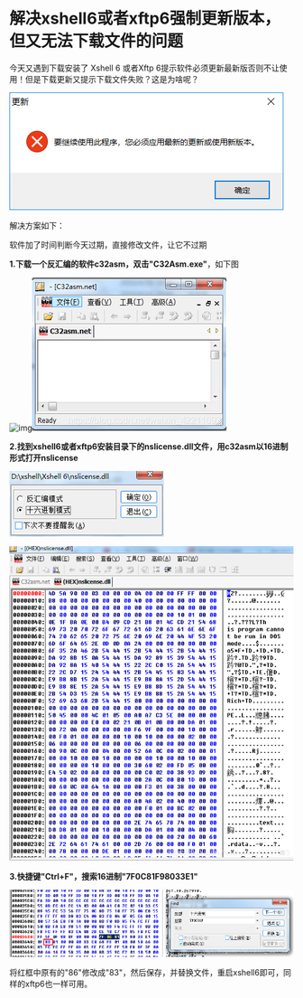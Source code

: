 # 解决xshell6或者xftp6强制更新版本，但又无法下载文件的问题



今天又遇到下载安装了 Xshell 6 或者Xftp 6提示软件必须更新最新版否则不让使用！但是下载更新又提示下载文件失败？这是为啥呢？

![Xshell无法启动：要继续使用此程序，您必须应用最新的更新或使用新版本。](402bfc17f9b2642fe527bae5ee986f14.png)



解决方案如下：

软件加了时间判断今天过期，直接修改文件，让它不过期

**1.下载一个反汇编的软件c32asm，双击"C32Asm.exe"**，如下图

![img](https://img-blog.csdnimg.cn/2021052815023471.png)![img](20210528150308261.png)

**2.找到xshell6或者xftp6安装目录下的nslicense.dll文件，用c32asm以16进制形式打开nslicense**

![img](20210528150704992.png)

![img](20210528151000648.png)

**3.快捷键"Ctrl+F"，搜索16进制"7F0C81F98033E1"**

![img](20210528151150891.png)

将红框中原有的"86"修改成"83"，然后保存，并替换文件，重启xshell6即可，同样的xftp6也一样可用。

